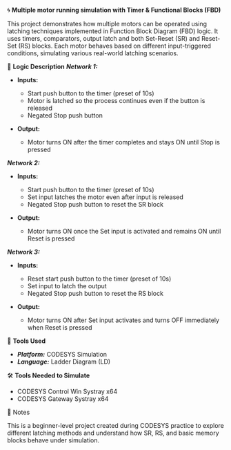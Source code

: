🌀 **Multiple motor running simulation with Timer & Functional Blocks (FBD)**

This project demonstrates how multiple motors can be operated using latching techniques implemented in Function Block Diagram (FBD) logic. It uses timers, comparators, output latch and both Set-Reset (SR) and Reset-Set (RS) blocks. Each motor behaves based on different input-triggered conditions, simulating various real-world latching scenarios.

🧩 **Logic Description**
_**Network 1:**_ 

- **Inputs:** 
  - Start push button to the timer (preset of 10s)
  - Motor is latched so the process continues even if the button is released
  - Negated Stop push button
  
- **Output:** 
  - Motor turns ON after the timer completes and stays ON until Stop is pressed

_**Network 2:**_ 

- **Inputs:** 
  - Start push button to the timer (preset of 10s)
  - Set input latches the motor even after input is released
  - Negated Stop push button to reset the SR block
  
- **Output:** 
  - Motor turns ON once the Set input is activated and remains ON until Reset is pressed


_**Network 3:**_ 

- **Inputs:** 
  - Reset start push button to the timer (preset of 10s)
  - Set input to latch the output
  - Negated Stop push button to reset the RS block
  
- **Output:** 
  - Motor turns ON after Set input activates and turns OFF immediately when Reset is pressed

🔧 **Tools Used**

- _**Platform:**_ CODESYS Simulation
- _**Language:**_ Ladder Diagram (LD)

🛠️ **Tools Needed to Simulate**

- CODESYS Control Win Systray x64
- CODESYS Gateway Systray x64
  
 📌 Notes

This is a beginner-level project created during CODESYS practice to explore different latching methods and understand how SR, RS, and basic memory blocks behave under simulation.
